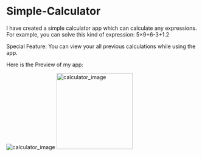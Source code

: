 # Simple-Calculator

I have created a simple calculator app which can calculate any expressions. For example, you can solve this kind of expression: 5×9÷6-3+1.2

Special Feature: 
You can view your all previous calculations while using the app.

Here is the Preview of my app:


![calculator_image](https://github.com/JihanHasan1/Simple-Calculator/assets/150295625/df958fd8-5ec4-429e-8139-f0297cf0c206)
<img src="./assets/150295625/df958fd8-5ec4-429e-8139-f0297cf0c206" width="200" alt="calculator_image">

